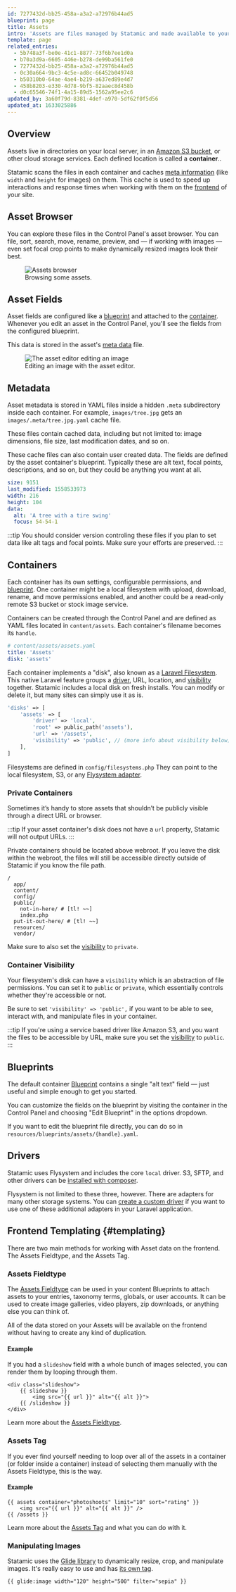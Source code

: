 ```yaml
---
id: 7277432d-bb25-458a-a3a2-a72976b44ad5
blueprint: page
title: Assets
intro: 'Assets are files managed by Statamic and made available to your writers and developers with tags and fieldtypes. They can be images, videos, PDFs, or any other type of file. Asset can have fields and content attached to them, just like entries, making them very powerful.'
template: page
related_entries:
  - 5b748a3f-be0e-41c1-8877-73f6b7ee1d0a
  - b70a3d9a-6605-446e-b278-de99ba561fe0
  - 7277432d-bb25-458a-a3a2-a72976b44ad5
  - 0c30a664-9bc3-4c5e-ad8c-66452b049748
  - b50310b0-64ae-4ae4-b219-a637ed89e4d7
  - 458b8203-e330-4d78-9bf5-82aaec8d458b
  - d0c65546-74f1-4a15-89d5-1562a95ee2c6
updated_by: 3a60f79d-8381-4def-a970-5df62f0f5d56
updated_at: 1633025886
---
```

## Overview

Assets live in directories on your local server, in an [Amazon S3 bucket](https://aws.amazon.com/s3), or other cloud storage services. Each defined location is called a **container**..

Statamic scans the files in each container and caches [meta information](#metadata) (like `width` and `height` for images) on them. This cache is used to speed up interactions and response times when working with them on the [frontend](/frontend) of your site.

## Asset Browser

You can explore these files in the Control Panel's asset browser. You can file, sort, search, move, rename, preview, and — if working with images — even set focal crop points to make dynamically resized images look their best.

<figure>
    <img src="/img/assets.png" alt="Assets browser">
    <figcaption>Browsing some assets.</figcaption>
</figure>

## Asset Fields

Asset fields are configured like a [blueprint](/blueprints) and attached to the [container](#containers). Whenever you edit an asset in the Control Panel, you'll see the fields from the configured blueprint.

This data is stored in the asset's [meta data](#metadata) file.

<figure>
    <img src="/img/asset-editor.png" alt="The asset editor editing an image">
    <figcaption>Editing an image with the asset editor.</figcaption>
</figure>

## Metadata

Asset metadata is stored in YAML files inside a hidden `.meta` subdirectory inside each container. For example, `images/tree.jpg` gets an `images/.meta/tree.jpg.yaml` cache file.

These files contain cached data, including but not limited to: image dimensions, file size, last modification dates, and so on.

These cache files can also contain user created data. The fields are defined by the asset container's blueprint. Typically these are alt text, focal points, descriptions, and so on, but they could be anything you want at all.

``` yaml
size: 9151
last_modified: 1558533973
width: 216
height: 104
data:
  alt: 'A tree with a tire swing'
  focus: 54-54-1
```

:::tip
You should consider version controling these files if you plan to set data like alt tags and focal points. Make sure your efforts are preserved.
:::

## Containers

Each container has its own settings, configurable permissions, and [blueprint](#blueprints). One container might be a local filesystem with upload, download, rename, and move permissions enabled, and another could be a read-only remote S3 bucket or stock image service.

Containers can be created through the Control Panel and are defined as YAML files located in `content/assets`. Each container's filename becomes its `handle`.

``` yaml
# content/assets/assets.yaml
title: 'Assets'
disk: 'assets'
```

Each container implements a "disk", also known as a [Laravel Filesystem](https://laravel.com/docs/filesystem). This native Laravel feature groups a [driver](#drivers), URL, location, and [visibility](#container-visibility) together. Statamic includes a local disk on fresh installs. You can modify or delete it, but many sites can simply use it as is.

``` php
'disks' => [
    'assets' => [
        'driver' => 'local',
        'root' => public_path('assets'),
        'url' => '/assets',
        'visibility' => 'public', // (more info about visibility below)
    ],
]
```

Filesystems are defined in `config/filesystems.php`  They can point to the local filesystem, S3, or any [Flysystem adapter](https://flysystem.thephpleague.com/v2/docs/).

### Private Containers

Sometimes it’s handy to store assets that shouldn’t be publicly visible through a direct URL or browser.

:::tip
If your asset container's disk does not have a `url` property, Statamic will not output URLs.
:::

Private containers should be located above webroot. If you leave the disk within the webroot, the files will still be accessible directly outside of Statamic if you know the file path.

``` files theme:serendipity-light
/
  app/
  content/
  config/
  public/
    not-in-here/ # [tl! ~~]
    index.php
  put-it-out-here/ # [tl! ~~]
  resources/
  vendor/
```

Make sure to also set the [visibility](#container-visibility) to `private`.


### Container Visibility

Your filesystem's disk can have a `visibility` which is an abstraction of file permissions. You can set it to `public` or `private`,
which essentially controls whether they're accessible or not.

Be sure to set `'visibility' => 'public',` if you want to be able to see, interact with, and manipulate files in your container.

:::tip
If you're using a service based driver like Amazon S3, and you want the files to be accessible by URL, make sure you set the [visibility](#container-visibility) to `public`.
:::

## Blueprints

The default container [Blueprint](/blueprints) contains a single "alt text" field — just useful and simple enough to get you started.

You can customize the fields on the blueprint by visiting the container in the Control Panel and choosing "Edit Blueprint" in the options dropdown.

If you want to edit the blueprint file directly, you can do so in `resources/blueprints/assets/{handle}.yaml`.

## Drivers

Statamic uses Flysystem and includes the core `local` driver. S3, SFTP, and other drivers can be [installed with composer](https://laravel.com/docs/filesystem#driver-prerequisites).

Flysystem is not limited to these three, however. There are adapters for many other storage systems. You can [create a custom driver](https://laravel.com/docs/filesystem#custom-filesystems) if you want to use one of these additional adapters in your Laravel application.


## Frontend Templating {#templating}

There are two main methods for working with Asset data on the frontend. The Assets Fieldtype, and the Assets Tag.

### Assets Fieldtype

The [Assets Fieldtype](/fieldtypes/assets) can be used in your content Blueprints to attach assets to your entries, taxonomy terms, globals, or user accounts. It can be used to create image galleries, video players, zip downloads, or anything else you can think of.

All of the data stored on your Assets will be available on the frontend without having to create any kind of duplication.

#### Example

If you had a `slideshow` field with a whole bunch of images selected, you can render them by looping through them.

```
<div class="slideshow">
    {{ slideshow }}
        <img src="{{ url }}" alt="{{ alt }}">
    {{ /slideshow }}
</div>
```

Learn more about the [Assets Fieldtype](/fieldtypes/assets).

### Assets Tag

If you ever find yourself needing to loop over all of the assets in a container (or folder inside a container) instead of selecting them manually with the Assets Fieldtype, this is the way.

#### Example
```
{{ assets container="photoshoots" limit="10" sort="rating" }}
    <img src="{{ url }}" alt="{{ alt }}" />
{{ /assets }}
```

Learn more about the [Assets Tag](/tags/assets) and what you can do with it.

### Manipulating Images

Statamic uses the [Glide library](https://glide.thephpleague.com/) to dynamically resize, crop, and manipulate images. It's really easy to use and has [its own tag](/tags/glide).

```
{{ glide:image width="120" height="500" filter="sepia" }}
```
